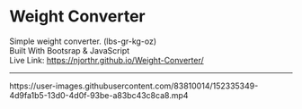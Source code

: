 # Weight Converter
Simple weight converter. (lbs-gr-kg-oz)  
Built With Bootsrap & JavaScript  
Live Link: https://njorthr.github.io/Weight-Converter/  
<hr>
https://user-images.githubusercontent.com/83810014/152335349-4d9fa1b5-13d0-4d0f-93be-a83bc43c8ca8.mp4

